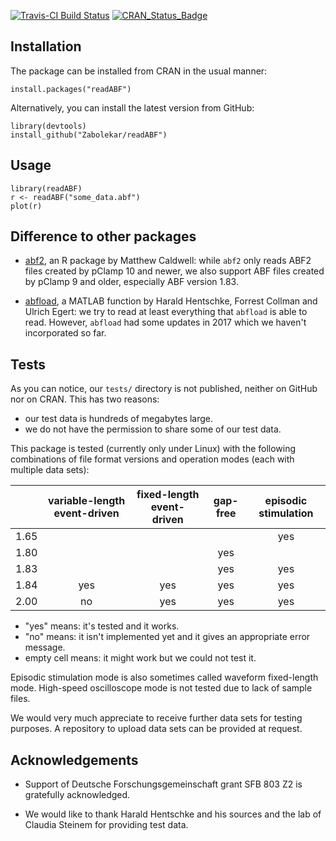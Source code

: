 [![Travis-CI Build Status](https://travis-ci.org/Zabolekar/readABF.svg?branch=master)](https://travis-ci.org/Zabolekar/readABF) [![CRAN_Status_Badge](http://www.r-pkg.org/badges/version/readABF)](https://cran.r-project.org/package=readABF)

## Installation

The package can be installed from CRAN in the usual manner:

```
install.packages("readABF")
```

Alternatively, you can install the latest version from GitHub:

```
library(devtools)
install_github("Zabolekar/readABF")
```

## Usage

```
library(readABF)
r <- readABF("some_data.abf")
plot(r)
```

## Difference to other packages

- [abf2](https://CRAN.R-project.org/package=abf2), an R package by Matthew Caldwell: while `abf2` only reads ABF2 files created by pClamp 10 and newer, we also support ABF files created by pClamp 9 and older, especially ABF version 1.83.

- [abfload](https://github.com/fcollman/abfload), a MATLAB function by Harald Hentschke, Forrest Collman and Ulrich Egert: we try to read at least everything that `abfload` is able to read. However, `abfload` had some updates in 2017 which we haven't incorporated so far.

## Tests

As you can notice, our `tests/` directory is not published, neither on GitHub nor on CRAN. This has two reasons:

- our test data is hundreds of megabytes large.
- we do not have the permission to share some of our test data.

This package is tested (currently only under Linux) with the following combinations of file format versions and operation modes (each with multiple data sets):

|    |variable-length event-driven|fixed-length event-driven|gap-free|episodic stimulation|
|----|:--------------------------:|:-----------------------:|:------:|:------------------:|
|1.65|                            |                         |        |yes                 |
|1.80|                            |                         |yes     |                    |
|1.83|                            |                         |yes     |yes                 |
|1.84|yes                         |yes                      |yes     |yes                 |
|2.00|no                          |yes                      |yes     |yes                 |

- "yes" means: it's tested and it works.
- "no" means: it isn't implemented yet and it gives an appropriate error message.
- empty cell means: it might work but we could not test it.

Episodic stimulation mode is also sometimes called waveform fixed-length mode. High-speed oscilloscope mode is not tested due to lack of sample files.

We would very much appreciate to receive further data sets for testing purposes. A repository to upload data sets can be provided at request.

## Acknowledgements

- Support of Deutsche Forschungsgemeinschaft grant SFB 803 Z2 is gratefully acknowledged.

- We would like to thank Harald Hentschke and his sources and the lab of Claudia Steinem for providing test data.

